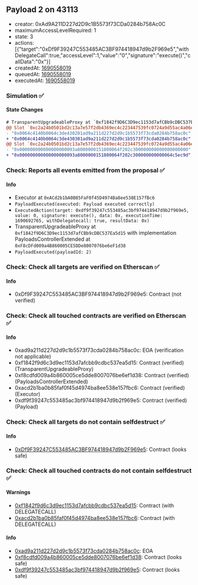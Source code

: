 ## Payload 2 on 43113

- creator: 0xAd9A211D227d2D9c1B5573f73CDa0284b758Ac0C
- maximumAccessLevelRequired: 1
- state: 3
- actions: [{"target":"0xDf9F39247C553485AC3BF974418947d9b2F969e5","withDelegateCall":true,"accessLevel":1,"value":"0","signature":"execute()","callData":"0x"}]
- createdAt: [1690558019](https://testnet.snowtrace.io/tx/0x884a8ec020bb9bf9b0d8d94139b617bd72df6fc26fb651ec2f53121580aadd7b)
- queuedAt: [1690558019](https://testnet.snowtrace.io/tx/0x3c369b7e16542f43daae038b025bec71c07fb55936833ec0bc0de150c835373b)
- executedAt: [1690558019](https://testnet.snowtrace.io/tx/0x12951f13b9b9854949ffeb6a097b4b5852ddbf765190cff862251fecd6b7d10e)

### Simulation :white_check_mark:

#### State Changes

```diff
# TransparentUpgradeableProxy at `0xf1842f9D6C3D9ec1153d7afCBb9cDBC537Ea5d15` with implementation PayloadsControllerExtended at `0xF8cDFd009a4B860005CE5DDe8007076be6eF1d38`
@@ Slot `0xc2a24b0501bd2c13a7e57f2db4369ec4c223447539fc0724a9d55ac4a06ebd4d` @@
- "0x0064c4140b0064c3de430201ad9a211d227d2d9c1b5573f73cda0284b758ac0c"
+ "0x0064c4140b0064c3de430301ad9a211d227d2d9c1b5573f73cda0284b758ac0c"
@@ Slot `0xc2a24b0501bd2c13a7e57f2db4369ec4c223447539fc0724a9d55ac4a06ebd4e` @@
- "0x000000000000000000093a8000000151800064f202c300000000000000000000"
+ "0x000000000000000000093a8000000151800064f202c300000000000064c5ec9d"
```
### Check: Reports all events emitted from the proposal :white_check_mark:

#### Info

- Executor at `0xACd2b1bA0B85FaF0f45D4974Ba8ee538E157fBc6`
- `PayloadExecuted(executed: Payload executed correctly)`
- `ExecutedAction(target: 0xdf9f39247c553485ac3bf974418947d9b2f969e5, value: 0, signature: execute(), data: 0x, executionTime: 1690692765, withDelegatecall: true, resultData: 0x)`
- TransparentUpgradeableProxy at `0xf1842f9D6C3D9ec1153d7afCBb9cDBC537Ea5d15` with implementation PayloadsControllerExtended at `0xF8cDFd009a4B860005CE5DDe8007076be6eF1d38`
- `PayloadExecuted(payloadId: 2)`

### Check: Check all targets are verified on Etherscan :white_check_mark:

#### Info

- 0xDf9F39247C553485AC3BF974418947d9b2F969e5: Contract (not verified)

### Check: Check all touched contracts are verified on Etherscan :white_check_mark:

#### Info

- 0xad9a211d227d2d9c1b5573f73cda0284b758ac0c: EOA (verification not applicable)
- 0xf1842f9d6c3d9ec1153d7afcbb9cdbc537ea5d15: Contract (verified) (TransparentUpgradeableProxy)
- 0xf8cdfd009a4b860005ce5dde8007076be6ef1d38: Contract (verified) (PayloadsControllerExtended)
- 0xacd2b1ba0b85faf0f45d4974ba8ee538e157fbc6: Contract (verified) (Executor)
- 0xdf9f39247c553485ac3bf974418947d9b2f969e5: Contract (verified) (Payload)

### Check: Check all targets do not contain selfdestruct :white_check_mark:

#### Info

- [0xDf9F39247C553485AC3BF974418947d9b2F969e5](https://testnet.snowtrace.io/address/0xDf9F39247C553485AC3BF974418947d9b2F969e5): Contract (looks safe)

### Check: Check all touched contracts do not contain selfdestruct :white_check_mark:

#### Warnings

- [0xf1842f9d6c3d9ec1153d7afcbb9cdbc537ea5d15](https://testnet.snowtrace.io/address/0xf1842f9d6c3d9ec1153d7afcbb9cdbc537ea5d15): Contract (with DELEGATECALL)
- [0xacd2b1ba0b85faf0f45d4974ba8ee538e157fbc6](https://testnet.snowtrace.io/address/0xacd2b1ba0b85faf0f45d4974ba8ee538e157fbc6): Contract (with DELEGATECALL)

#### Info

- [0xad9a211d227d2d9c1b5573f73cda0284b758ac0c](https://testnet.snowtrace.io/address/0xad9a211d227d2d9c1b5573f73cda0284b758ac0c): EOA
- [0xf8cdfd009a4b860005ce5dde8007076be6ef1d38](https://testnet.snowtrace.io/address/0xf8cdfd009a4b860005ce5dde8007076be6ef1d38): Contract (looks safe)
- [0xdf9f39247c553485ac3bf974418947d9b2f969e5](https://testnet.snowtrace.io/address/0xdf9f39247c553485ac3bf974418947d9b2f969e5): Contract (looks safe)

